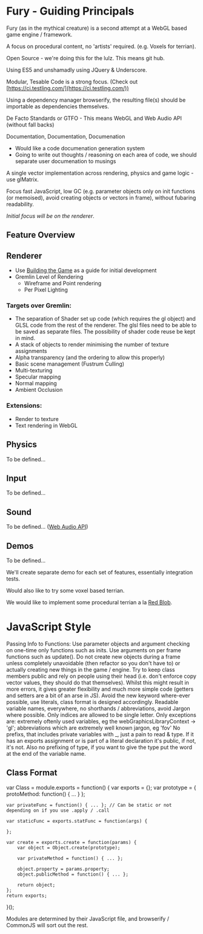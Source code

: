 # Fury - Guiding Principals

Fury (as in the mythical creature) is a second attempt at a WebGL based game engine / framework.

A focus on procedural content, no 'artists' required. (e.g. Voxels for terrian).

Open Source - we're doing this for the lulz. This means git hub.

Using ES5 and unshamadly using JQuery & Underscore. 

Modular, Tesable Code is a strong focus. (Check out [https://ci.testling.com/](https://ci.testling.com/))

Using a dependency manager browserify, the resulting file(s) should be importable as dependencies themselves.

De Facto Standards or GTFO - This means WebGL and Web Audio API (without fall backs)

Documentation, Documentation, Documenation 
* Would like a code documenation generation system
* Going to write out thoughts / reasoning on each area of code, we should separate user documenation to musings

A single vector implementation across rendering, physics and game logic - use glMatrix.

Focus fast JavaScript, low GC (e.g. parameter objects only on init functions (or memoised), avoid creating objects or vectors in frame), without fubaring readability.

_Initial focus will be on the renderer_. 


## Feature Overview

## Renderer
* Use [Building the Game](https://github.com/toji/building-the-game) as a guide for initial development
* Gremlin Level of Rendering
	* Wireframe and Point rendering
	* Per Pixel Lighting 

### Targets over Gremlin:
* The separation of Shader set up code (which requires the gl object) and GLSL code from the rest of the renderer.  The glsl files need to be able to be saved as separate files. The possibility of shader code reuse be kept in mind.
* A stack of objects to render minimising the number of texture assignments
* Alpha transparency (and the ordering to allow this properly)
* Basic scene management (Fustrum Culling)
* Multi-texturing
* Specular mapping
* Normal mapping
* Ambient Occlusion

### Extensions:
* Render to texture
* Text rendering in WebGL

## Physics
To be defined...

## Input
To be defined...

## Sound
To be defined... ([Web Audio API](http://www.html5rocks.com/en/tutorials/webaudio/intro/))

## Demos
To be defined...

We'll create separate demo for each set of features, essentially integration tests.

Would also like to try some voxel based terrian. 

We would like to implement some procedural terrian a la [Red Blob](http://www-cs-students.stanford.edu/~amitp/game-programming/polygon-map-generation/).


# JavaScript Style
Passing Info to Functions:
	Use parameter objects and argument checking on one-time only functions such as inits.
	Use arguments on per frame functions such as update().
Do not create new objects during a frame unless completely unavoidable (then refactor so you don't have to) or actually creating new things in the game / engine.
Try to keep class members public and rely on people using their head (i.e. don't enforce copy vector values, they should do that themselves). Whilst this might result in more errors, it gives greater flexibility and much more simple code (getters and setters are a bit of an arse in JS).
Avoid the new keyword where-ever possible, use literals, class format is designed accordingly. 
Readable variable names, everywhere, no shorthands / abbreviations, avoid Jargon where possible. Only indices are allowed to be single letter. 
	Only exceptions are: extremely oftenly used variables, eg the webGraphicsLibraryContext -> 'gl'; abbreviations which are extremely well known jargon, eg 'fov'
No prefixs, that includes private variables with _, just a pain to read & type. If it has an exports assignment or is part of a literal declaration it's public, if not, it's not. Also no prefixing of type, if you want to give the type put the word at the end of the variable name.

## Class Format
var Class = module.exports = function() {
	var exports = {};
	var prototype = {
		protoMethod: function() { ... }
	};

	var privateFunc = function() { ... }; // Can be static or not depending on if you use .apply / .call

	var staticFunc = exports.statFunc = function(args) {

	};

	var create = exports.create = function(params) {
		var object = Object.create(prototype);
		
		var privateMethod = function() { ... };
		
		object.property = params.property;
		object.publicMethod = function() { ... };
		
		return object; 
	};
	return exports;
}();

Modules are determined by their JavaScript file, and browserify / CommonJS will sort out the rest.